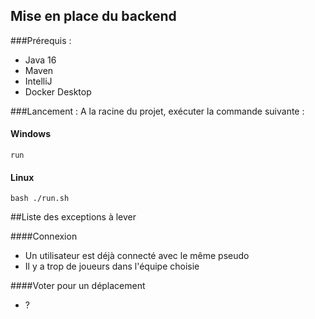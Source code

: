 ## Mise en place du backend

###Prérequis :
- Java 16
- Maven
- IntelliJ
- Docker Desktop

###Lancement :
A la racine du projet, exécuter la commande suivante :
#### Windows
```
run
```
#### Linux
```
bash ./run.sh
```

##Liste des exceptions à lever

####Connexion
- Un utilisateur est déjà connecté avec le même pseudo
- Il y a trop de joueurs dans l'équipe choisie

####Voter pour un déplacement
- ?